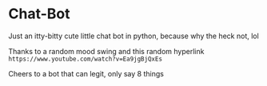 # Chat-Bot

Just an itty-bitty cute little chat bot in python, because why the heck not, lol

Thanks to a random mood swing and this random hyperlink `https://www.youtube.com/watch?v=Ea9jgBjQxEs`

Cheers to a bot that can legit, only say 8 things
